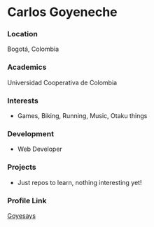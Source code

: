 # Carlos Goyeneche

### Location

Bogotá, Colombia

### Academics

Universidad Cooperativa de Colombia

### Interests

- Games, Biking, Running, Music, Otaku things

### Development

- Web Developer

### Projects

- Just repos to learn, nothing interesting yet!

### Profile Link

[Goyesays](https://github.com/Goye)